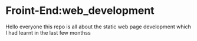 # Froint-End:web_development
Hello everyone this repo is all about the static web page development which I had learnt in the last few monthss
